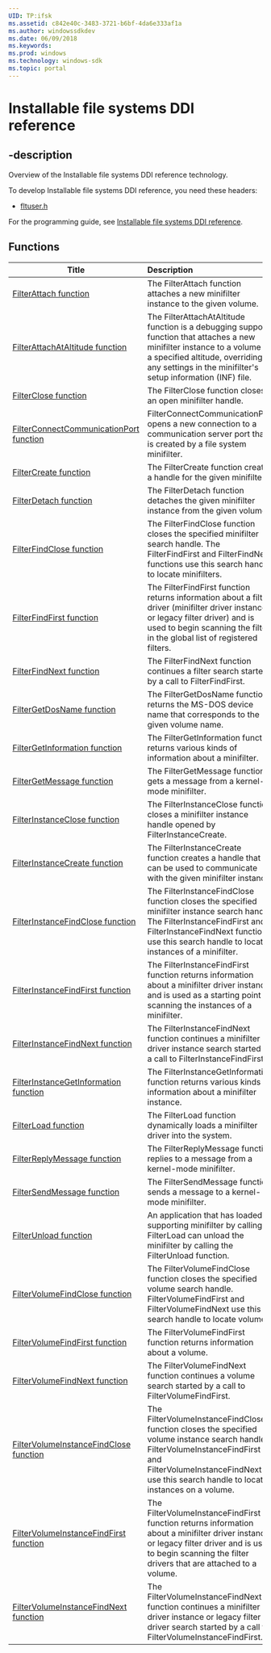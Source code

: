 ```yaml
---
UID: TP:ifsk
ms.assetid: c842e40c-3483-3721-b6bf-4da6e333af1a
ms.author: windowssdkdev
ms.date: 06/09/2018
ms.keywords: 
ms.prod: windows
ms.technology: windows-sdk
ms.topic: portal
---
```


# Installable file systems DDI reference

## -description

Overview of the Installable file systems DDI reference technology.

To develop Installable file systems DDI reference, you need these headers:

 * [fltuser.h](../fltuser/index.md)

For the programming guide, see [Installable file systems DDI reference](/windows/desktop/ifsk).

## Functions

| Title   | Description   |
| ---- |:---- |
| [FilterAttach function](..\fltuser\nf-fltuser-filterattach.md) | The FilterAttach function attaches a new minifilter instance to the given volume. |
| [FilterAttachAtAltitude function](..\fltuser\nf-fltuser-filterattachataltitude.md) | The FilterAttachAtAltitude function is a debugging support function that attaches a new minifilter instance to a volume at a specified altitude, overriding any settings in the minifilter's setup information (INF) file. |
| [FilterClose function](..\fltuser\nf-fltuser-filterclose.md) | The FilterClose function closes an open minifilter handle. |
| [FilterConnectCommunicationPort function](..\fltuser\nf-fltuser-filterconnectcommunicationport.md) | FilterConnectCommunicationPort opens a new connection to a communication server port that is created by a file system minifilter. |
| [FilterCreate function](..\fltuser\nf-fltuser-filtercreate.md) | The FilterCreate function creates a handle for the given minifilter. |
| [FilterDetach function](..\fltuser\nf-fltuser-filterdetach.md) | The FilterDetach function detaches the given minifilter instance from the given volume. |
| [FilterFindClose function](..\fltuser\nf-fltuser-filterfindclose.md) | The FilterFindClose function closes the specified minifilter search handle. The FilterFindFirst and FilterFindNext functions use this search handle to locate minifilters. |
| [FilterFindFirst function](..\fltuser\nf-fltuser-filterfindfirst.md) | The FilterFindFirst function returns information about a filter driver (minifilter driver instance or legacy filter driver) and is used to begin scanning the filters in the global list of registered filters. |
| [FilterFindNext function](..\fltuser\nf-fltuser-filterfindnext.md) | The FilterFindNext function continues a filter search started by a call to FilterFindFirst. |
| [FilterGetDosName function](..\fltuser\nf-fltuser-filtergetdosname.md) | The FilterGetDosName function returns the MS-DOS device name that corresponds to the given volume name. |
| [FilterGetInformation function](..\fltuser\nf-fltuser-filtergetinformation.md) | The FilterGetInformation function returns various kinds of information about a minifilter. |
| [FilterGetMessage function](..\fltuser\nf-fltuser-filtergetmessage.md) | The FilterGetMessage function gets a message from a kernel-mode minifilter. |
| [FilterInstanceClose function](..\fltuser\nf-fltuser-filterinstanceclose.md) | The FilterInstanceClose function closes a minifilter instance handle opened by FilterInstanceCreate. |
| [FilterInstanceCreate function](..\fltuser\nf-fltuser-filterinstancecreate.md) | The FilterInstanceCreate function creates a handle that can be used to communicate with the given minifilter instance. |
| [FilterInstanceFindClose function](..\fltuser\nf-fltuser-filterinstancefindclose.md) | The FilterInstanceFindClose function closes the specified minifilter instance search handle. The FilterInstanceFindFirst and FilterInstanceFindNext functions use this search handle to locate instances of a minifilter. |
| [FilterInstanceFindFirst function](..\fltuser\nf-fltuser-filterinstancefindfirst.md) | The FilterInstanceFindFirst function returns information about a minifilter driver instance and is used as a starting point for scanning the instances of a minifilter. |
| [FilterInstanceFindNext function](..\fltuser\nf-fltuser-filterinstancefindnext.md) | The FilterInstanceFindNext function continues a minifilter driver instance search started by a call to FilterInstanceFindFirst. |
| [FilterInstanceGetInformation function](..\fltuser\nf-fltuser-filterinstancegetinformation.md) | The FilterInstanceGetInformation function returns various kinds of information about a minifilter instance. |
| [FilterLoad function](..\fltuser\nf-fltuser-filterload.md) | The FilterLoad function dynamically loads a minifilter driver into the system. |
| [FilterReplyMessage function](..\fltuser\nf-fltuser-filterreplymessage.md) | The FilterReplyMessage function replies to a message from a kernel-mode minifilter. |
| [FilterSendMessage function](..\fltuser\nf-fltuser-filtersendmessage.md) | The FilterSendMessage function sends a message to a kernel-mode minifilter. |
| [FilterUnload function](..\fltuser\nf-fltuser-filterunload.md) | An application that has loaded a supporting minifilter by calling FilterLoad can unload the minifilter by calling the FilterUnload function. |
| [FilterVolumeFindClose function](..\fltuser\nf-fltuser-filtervolumefindclose.md) | The FilterVolumeFindClose function closes the specified volume search handle. FilterVolumeFindFirst and FilterVolumeFindNext use this search handle to locate volumes. |
| [FilterVolumeFindFirst function](..\fltuser\nf-fltuser-filtervolumefindfirst.md) | The FilterVolumeFindFirst function returns information about a volume. |
| [FilterVolumeFindNext function](..\fltuser\nf-fltuser-filtervolumefindnext.md) | The FilterVolumeFindNext function continues a volume search started by a call to FilterVolumeFindFirst. |
| [FilterVolumeInstanceFindClose function](..\fltuser\nf-fltuser-filtervolumeinstancefindclose.md) | The FilterVolumeInstanceFindClose function closes the specified volume instance search handle. FilterVolumeInstanceFindFirst and FilterVolumeInstanceFindNext use this search handle to locate instances on a volume. |
| [FilterVolumeInstanceFindFirst function](..\fltuser\nf-fltuser-filtervolumeinstancefindfirst.md) | The FilterVolumeInstanceFindFirst function returns information about a minifilter driver instance or legacy filter driver and is used to begin scanning the filter drivers that are attached to a volume. |
| [FilterVolumeInstanceFindNext function](..\fltuser\nf-fltuser-filtervolumeinstancefindnext.md) | The FilterVolumeInstanceFindNext function continues a minifilter driver instance or legacy filter driver search started by a call to FilterVolumeInstanceFindFirst. |
